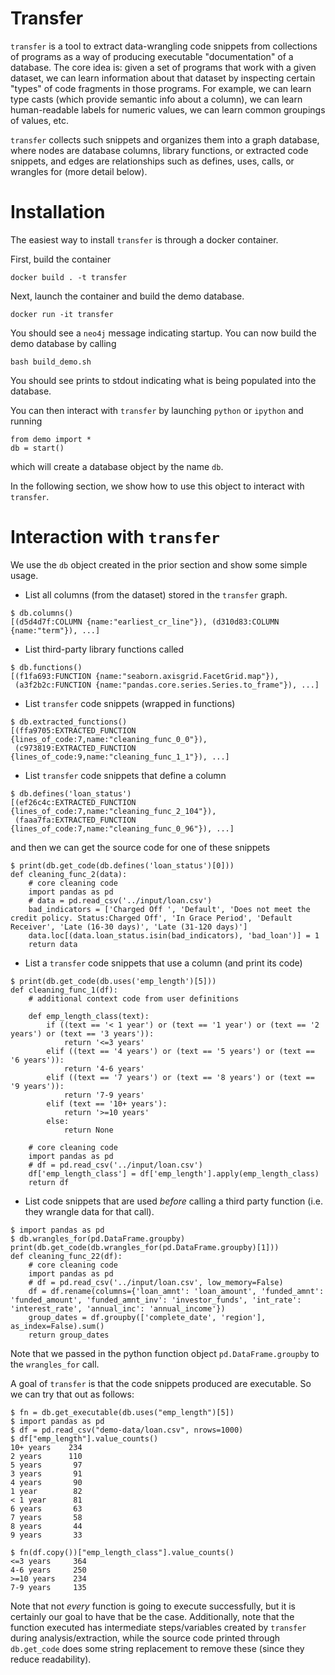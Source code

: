 # Transfer

`transfer` is a tool to extract data-wrangling
code snippets from collections of programs as a way
of producing executable "documentation" of a database.
The core idea is: given a set of programs that
work with a given dataset, we can learn information
about that dataset by inspecting certain "types"
of code fragments in those programs. For example,
we can learn type casts (which provide semantic info
about a column), we can learn human-readable labels
for numeric values, we can learn common groupings of
values, etc.

`transfer` collects such snippets and organizes them
into a graph database, where nodes are database columns, library functions, or extracted code snippets, and edges are relationships such as defines, uses, calls, or wrangles for (more detail below).

# Installation
The easiest way to install `transfer` is through a docker
container.

First, build the container

`docker build . -t transfer`

Next, launch the container and build the demo
database.

`docker run -it transfer`

You should see a `neo4j` message indicating startup.
You can now build the demo database by calling

`bash build_demo.sh`

You should see prints to stdout indicating what is being
populated into the database.

You can then interact with `transfer` by launching
`python` or `ipython` and running

```
from demo import *
db = start()
```

which will create a database object by the name `db`.

In the following section, we show how to use this object to
interact with `transfer`.

# Interaction with `transfer`

We use the `db` object created in the prior section and show some simple usage.

* List all columns (from the dataset) stored in the `transfer` graph.

```
$ db.columns()
[(d5d4d7f:COLUMN {name:"earliest_cr_line"}), (d310d83:COLUMN {name:"term"}), ...]
```

* List third-party library functions called

```
$ db.functions()
[(f1fa693:FUNCTION {name:"seaborn.axisgrid.FacetGrid.map"}),
 (a3f2b2c:FUNCTION {name:"pandas.core.series.Series.to_frame"}), ...]
```

* List `transfer` code snippets (wrapped in functions)

```
$ db.extracted_functions()
[(ffa9705:EXTRACTED_FUNCTION {lines_of_code:7,name:"cleaning_func_0_0"}),
 (c973819:EXTRACTED_FUNCTION {lines_of_code:9,name:"cleaning_func_1_1"}), ...]
```

* List `transfer` code snippets that define a column

```
$ db.defines('loan_status')
[(ef26c4c:EXTRACTED_FUNCTION {lines_of_code:7,name:"cleaning_func_2_104"}),
 (faaa7fa:EXTRACTED_FUNCTION {lines_of_code:7,name:"cleaning_func_0_96"}), ...]
```

and then we can get the source code for one of these snippets

```
$ print(db.get_code(db.defines('loan_status')[0]))
def cleaning_func_2(data):
	# core cleaning code
	import pandas as pd
	# data = pd.read_csv('../input/loan.csv')
	bad_indicators = ['Charged Off ', 'Default', 'Does not meet the credit policy. Status:Charged Off', 'In Grace Period', 'Default Receiver', 'Late (16-30 days)', 'Late (31-120 days)']
	data.loc[(data.loan_status.isin(bad_indicators), 'bad_loan')] = 1
	return data
```

* List a `transfer` code snippets that use a column (and print its code)

```
$ print(db.get_code(db.uses('emp_length')[5]))
def cleaning_func_1(df):
	# additional context code from user definitions

	def emp_length_class(text):
	    if ((text == '< 1 year') or (text == '1 year') or (text == '2 years') or (text == '3 years')):
	        return '<=3 years'
	    elif ((text == '4 years') or (text == '5 years') or (text == '6 years')):
	        return '4-6 years'
	    elif ((text == '7 years') or (text == '8 years') or (text == '9 years')):
	        return '7-9 years'
	    elif (text == '10+ years'):
	        return '>=10 years'
	    else:
	        return None

	# core cleaning code
	import pandas as pd
	# df = pd.read_csv('../input/loan.csv')
	df['emp_length_class'] = df['emp_length'].apply(emp_length_class)
	return df
```

* List code snippets that are used *before* calling a third party function (i.e. they wrangle data for that call).

```
$ import pandas as pd
$ db.wrangles_for(pd.DataFrame.groupby)
print(db.get_code(db.wrangles_for(pd.DataFrame.groupby)[1]))
def cleaning_func_22(df):
	# core cleaning code
	import pandas as pd
	# df = pd.read_csv('../input/loan.csv', low_memory=False)
	df = df.rename(columns={'loan_amnt': 'loan_amount', 'funded_amnt': 'funded_amount', 'funded_amnt_inv': 'investor_funds', 'int_rate': 'interest_rate', 'annual_inc': 'annual_income'})
	group_dates = df.groupby(['complete_date', 'region'], as_index=False).sum()
	return group_dates
```
Note that we passed in the python function object `pd.DataFrame.groupby` to the `wrangles_for` call.


A goal of `transfer` is that the code snippets produced are executable. So we can try that out as follows:


```
$ fn = db.get_executable(db.uses("emp_length")[5])
$ import pandas as pd
$ df = pd.read_csv("demo-data/loan.csv", nrows=1000)
$ df["emp_length"].value_counts()
10+ years    234
2 years      110
5 years       97
3 years       91
4 years       90
1 year        82
< 1 year      81
6 years       63
7 years       58
8 years       44
9 years       33

$ fn(df.copy())["emp_length_class"].value_counts()
<=3 years     364
4-6 years     250
>=10 years    234
7-9 years     135
```

Note that not *every* function is going to execute successfully, but it is certainly
our goal to have that be the case. Additionally, note that the function executed
has intermediate steps/variables created by `transfer` during analysis/extraction,
while the source code printed through `db.get_code` does some string replacement
to remove these (since they reduce readability).
